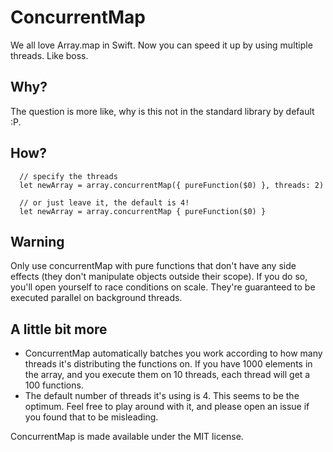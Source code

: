 # ConcurrentMap

We all love Array.map in Swift.
Now you can speed it up by using multiple threads. Like boss.

## Why?

The question is more like, why is this not in the standard library by default :P.

## How?

      // specify the threads
      let newArray = array.concurrentMap({ pureFunction($0) }, threads: 2)
      
      // or just leave it, the default is 4!
      let newArray = array.concurrentMap { pureFunction($0) }
      
## Warning

Only use concurrentMap with pure functions that don't have any side effects (they don't manipulate objects outside their scope). If you do so, you'll open yourself to race conditions on scale. They're guaranteed to be executed parallel on background threads.

## A little bit more

- ConcurrentMap automatically batches you work according to how many threads it's distributing the functions on. If you have 1000 elements in the array, and you execute them on 10 threads, each thread will get a 100 functions.
- The default number of threads it's using is 4. This seems to be the optimum. Feel free to play around with it, and please open an issue if you found that to be misleading.

ConcurrentMap is made available under the MIT license. 

